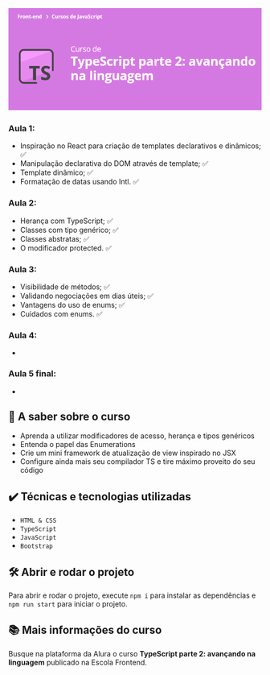 ![TypeScript parte 2: avançando na linguagem](curso.png)

### Aula 1:
- Inspiração no React para criação de templates declarativos e dinâmicos; :white_check_mark:
- Manipulação declarativa do DOM através de template; :white_check_mark:
- Template dinâmico; :white_check_mark:
- Formatação de datas usando Intl. :white_check_mark:
### Aula 2:
- Herança com TypeScript; :white_check_mark:
- Classes com tipo genérico; :white_check_mark:
- Classes abstratas; :white_check_mark:
- O modificador protected. :white_check_mark:
### Aula 3:
- Visibilidade de métodos; :white_check_mark:
- Validando negociações em dias úteis; :white_check_mark:
- Vantagens do uso de enums; :white_check_mark:
- Cuidados com enums. :white_check_mark:
### Aula 4:
- 
### Aula 5 final:
- 

## 🔨 A saber sobre o curso
- Aprenda a utilizar modificadores de acesso, herança e tipos genéricos
- Entenda o papel das Enumerations
- Crie um mini framework de atualização de view inspirado no JSX
- Configure ainda mais seu compilador TS e tire máximo proveito do seu código


## ✔️ Técnicas e tecnologias utilizadas
- `HTML & CSS`
- `TypeScript`
- `JavaScript`
- `Bootstrap`

## 🛠️ Abrir e rodar o projeto
Para abrir e rodar o projeto, execute `npm i` para instalar as dependências e `npm run start` para iniciar o projeto.

## 📚 Mais informações do curso
Busque na plataforma da Alura o curso **TypeScript parte 2: avançando na linguagem** publicado na Escola Frontend.

<br>
